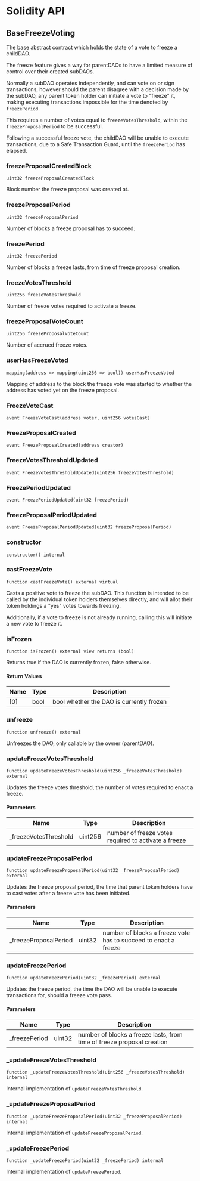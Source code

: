 # Solidity API

## BaseFreezeVoting

The base abstract contract which holds the state of a vote to freeze a childDAO.

The freeze feature gives a way for parentDAOs to have a limited measure of control
over their created subDAOs.

Normally a subDAO operates independently, and can vote on or sign transactions,
however should the parent disagree with a decision made by the subDAO, any parent
token holder can initiate a vote to "freeze" it, making executing transactions impossible
for the time denoted by `freezePeriod`.

This requires a number of votes equal to `freezeVotesThreshold`, within the `freezeProposalPeriod`
to be successful.

Following a successful freeze vote, the childDAO will be unable to execute transactions, due to
a Safe Transaction Guard, until the `freezePeriod` has elapsed.

### freezeProposalCreatedBlock

```solidity
uint32 freezeProposalCreatedBlock
```

Block number the freeze proposal was created at.

### freezeProposalPeriod

```solidity
uint32 freezeProposalPeriod
```

Number of blocks a freeze proposal has to succeed.

### freezePeriod

```solidity
uint32 freezePeriod
```

Number of blocks a freeze lasts, from time of freeze proposal creation.

### freezeVotesThreshold

```solidity
uint256 freezeVotesThreshold
```

Number of freeze votes required to activate a freeze.

### freezeProposalVoteCount

```solidity
uint256 freezeProposalVoteCount
```

Number of accrued freeze votes.

### userHasFreezeVoted

```solidity
mapping(address => mapping(uint256 => bool)) userHasFreezeVoted
```

Mapping of address to the block the freeze vote was started to
whether the address has voted yet on the freeze proposal.

### FreezeVoteCast

```solidity
event FreezeVoteCast(address voter, uint256 votesCast)
```

### FreezeProposalCreated

```solidity
event FreezeProposalCreated(address creator)
```

### FreezeVotesThresholdUpdated

```solidity
event FreezeVotesThresholdUpdated(uint256 freezeVotesThreshold)
```

### FreezePeriodUpdated

```solidity
event FreezePeriodUpdated(uint32 freezePeriod)
```

### FreezeProposalPeriodUpdated

```solidity
event FreezeProposalPeriodUpdated(uint32 freezeProposalPeriod)
```

### constructor

```solidity
constructor() internal
```

### castFreezeVote

```solidity
function castFreezeVote() external virtual
```

Casts a positive vote to freeze the subDAO. This function is intended to be called
by the individual token holders themselves directly, and will allot their token
holdings a "yes" votes towards freezing.

Additionally, if a vote to freeze is not already running, calling this will initiate
a new vote to freeze it.

### isFrozen

```solidity
function isFrozen() external view returns (bool)
```

Returns true if the DAO is currently frozen, false otherwise.

#### Return Values

| Name | Type | Description                              |
| ---- | ---- | ---------------------------------------- |
| [0]  | bool | bool whether the DAO is currently frozen |

### unfreeze

```solidity
function unfreeze() external
```

Unfreezes the DAO, only callable by the owner (parentDAO).

### updateFreezeVotesThreshold

```solidity
function updateFreezeVotesThreshold(uint256 _freezeVotesThreshold) external
```

Updates the freeze votes threshold, the number of votes required to enact a freeze.

#### Parameters

| Name                   | Type    | Description                                          |
| ---------------------- | ------- | ---------------------------------------------------- |
| \_freezeVotesThreshold | uint256 | number of freeze votes required to activate a freeze |

### updateFreezeProposalPeriod

```solidity
function updateFreezeProposalPeriod(uint32 _freezeProposalPeriod) external
```

Updates the freeze proposal period, the time that parent token holders have to cast votes
after a freeze vote has been initiated.

#### Parameters

| Name                   | Type   | Description                                                     |
| ---------------------- | ------ | --------------------------------------------------------------- |
| \_freezeProposalPeriod | uint32 | number of blocks a freeze vote has to succeed to enact a freeze |

### updateFreezePeriod

```solidity
function updateFreezePeriod(uint32 _freezePeriod) external
```

Updates the freeze period, the time the DAO will be unable to execute transactions for,
should a freeze vote pass.

#### Parameters

| Name           | Type   | Description                                                            |
| -------------- | ------ | ---------------------------------------------------------------------- |
| \_freezePeriod | uint32 | number of blocks a freeze lasts, from time of freeze proposal creation |

### \_updateFreezeVotesThreshold

```solidity
function _updateFreezeVotesThreshold(uint256 _freezeVotesThreshold) internal
```

Internal implementation of `updateFreezeVotesThreshold`.

### \_updateFreezeProposalPeriod

```solidity
function _updateFreezeProposalPeriod(uint32 _freezeProposalPeriod) internal
```

Internal implementation of `updateFreezeProposalPeriod`.

### \_updateFreezePeriod

```solidity
function _updateFreezePeriod(uint32 _freezePeriod) internal
```

Internal implementation of `updateFreezePeriod`.
